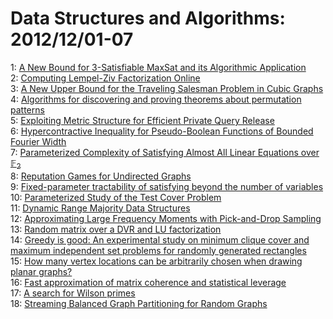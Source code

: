 # Data Structures and Algorithms: 2012/12/01-07  
1: [A New Bound for 3-Satisfiable MaxSat and its Algorithmic Application](https://doi.org/10.48550/arXiv.1104.2818)  
2: [Computing Lempel-Ziv Factorization Online](https://doi.org/10.48550/arXiv.1202.5233)  
3: [A New Upper Bound for the Traveling Salesman Problem in Cubic Graphs](https://doi.org/10.48550/arXiv.1207.4694)  
4: [Algorithms for discovering and proving theorems about permutation  patterns](https://doi.org/10.48550/arXiv.1211.7110)  
5: [Exploiting Metric Structure for Efficient Private Query Release](https://doi.org/10.48550/arXiv.1211.7302)  
6: [Hypercontractive Inequality for Pseudo-Boolean Functions of Bounded  Fourier Width](https://doi.org/10.48550/arXiv.1106.1049)  
7: [Parameterized Complexity of Satisfying Almost All Linear Equations over  $\mathbb{F}_2$](https://doi.org/10.48550/arXiv.1110.5915)  
8: [Reputation Games for Undirected Graphs](https://doi.org/10.48550/arXiv.1205.6683)  
9: [Fixed-parameter tractability of satisfying beyond the number of  variables](https://doi.org/10.48550/arXiv.1212.0106)  
10: [Parameterized Study of the Test Cover Problem](https://doi.org/10.48550/arXiv.1212.0117)  
11: [Dynamic Range Majority Data Structures](https://doi.org/10.48550/arXiv.1104.5517)  
12: [Approximating Large Frequency Moments with Pick-and-Drop Sampling](https://doi.org/10.48550/arXiv.1212.0202)  
13: [Random matrix over a DVR and LU factorization](https://doi.org/10.48550/arXiv.1212.0308)  
14: [Greedy is good: An experimental study on minimum clique cover and  maximum independent set problems for randomly generated rectangles](https://doi.org/10.48550/arXiv.1212.0640)  
15: [How many vertex locations can be arbitrarily chosen when drawing planar  graphs?](https://doi.org/10.48550/arXiv.1212.0804)  
16: [Fast approximation of matrix coherence and statistical leverage](https://doi.org/10.48550/arXiv.1109.3843)  
17: [A search for Wilson primes](https://doi.org/10.48550/arXiv.1209.3436)  
18: [Streaming Balanced Graph Partitioning for Random Graphs](https://doi.org/10.48550/arXiv.1212.1121)  